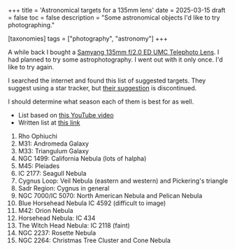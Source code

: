 +++
title = 'Astronomical targets for a 135mm lens'
date = 2025-03-15
draft = false
toc = false
description = "Some astronomical objects I'd like to try photographing."

[taxonomies]
tags = ["photography", "astronomy"]
+++

A while back I bought a
[Samyang 135mm f/2.0 ED UMC Telephoto Lens](https://www.amazon.com/dp/B00T48C3L8?ref_=ppx_hzsearch_conn_dt_b_fed_asin_title_3&th=1).
I had planned to try some astrophotography. I went out with it only once. I'd like to try again.

I searched the internet and found this list of suggested targets. They suggest using a star tracker, but [their suggestion](https://astroneticsdesign.com/products/astronetics-135v2?sca_ref=3424815.VbG8gLgHJH)
is discontinued.

I should determine what season each of them is best for as well.

- List based on [this YouTube video](https://www.youtube.com/watch?v=cudYGE1ac58&list=WL&index=26&t=6s)
- Written list at [this link](https://www.galactic-hunter.com/post/best-135mm-astrophotography-targets)

1. Rho Ophiuchi
2. M31: Andromeda Galaxy
3. M33: Triangulum Galaxy
4. NGC 1499: California Nebula (lots of halpha)
5. M45: Pleiades
6. IC 2177: Seagull Nebula
7. Cygnus Loop: Veil Nebula (eastern and western) and Pickering's triangle
8. Sadr Region: Cygnus in general
9. NGC 7000/IC 5070: North American Nebula and Pelican Nebula
10. Blue Horsehead Nebula IC 4592 (difficult to image)
11. M42: Orion Nebula
12. Horsehead Nebula: IC 434
13. The Witch Head Nebula: IC 2118 (faint)
14. NGC 2237: Rosette Nebula
15. NGC 2264: Christmas Tree Cluster and Cone Nebula
